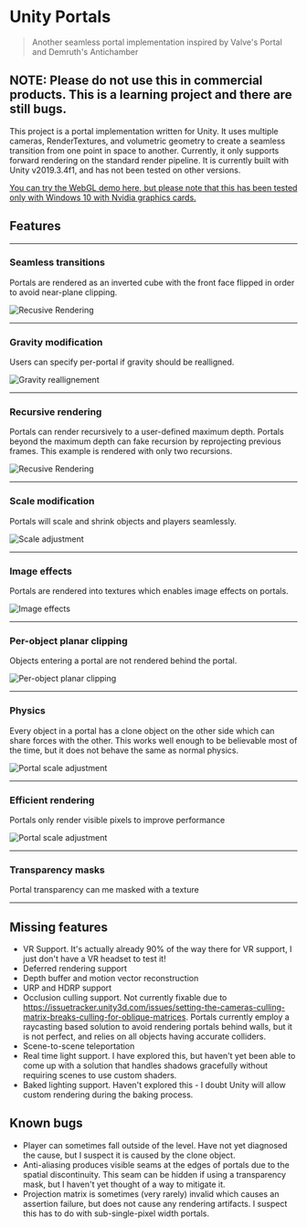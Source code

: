 # Unity Portals

> Another seamless portal implementation inspired by Valve's Portal and Demruth's Antichamber

## NOTE: Please do not use this in commercial products. This is a learning project and there are still bugs.

This project is a portal implementation written for Unity. It uses multiple cameras, RenderTextures, and volumetric geometry to create a seamless transition from one point in space to another. Currently, it only supports forward rendering on the standard render pipeline. It is currently built with Unity v2019.3.4f1, and has not been tested on other versions.

[You can try the WebGL demo here, but please note that this has been tested only with Windows 10 with Nvidia graphics cards.](http://localhost:8000/PortalDemo/index.html) 
## Features
---

### Seamless transitions

Portals are rendered as an inverted cube with the front face flipped in order to avoid near-plane clipping.

![Recusive Rendering](https://thumbs.gfycat.com/InsidiousFarBoto-size_restricted.gif)

---

### Gravity modification

Users can specify per-portal if gravity should be realligned.

![Gravity reallignement](https://thumbs.gfycat.com/DelectableFarFrogmouth-small.gif)

---

### Recursive rendering

Portals can render recursively to a user-defined maximum depth. Portals beyond the maximum depth can fake recursion by reprojecting previous frames. This example is rendered with only two recursions.

![Recusive Rendering](https://thumbs.gfycat.com/OnlyCanineGemsbok-small.gif)

---

### Scale modification

Portals will scale and shrink objects and players seamlessly.

![Scale adjustment](https://thumbs.gfycat.com/FrenchEqualGourami-small.gif)

---

### Image effects

Portals are rendered into textures which enables image effects on portals.

![Image effects](https://thumbs.gfycat.com/EnchantingAbleCutworm-small.gif)

---

### Per-object planar clipping

Objects entering a portal are not rendered behind the portal.

![Per-object planar clipping](https://thumbs.gfycat.com/HatefulBarrenAustraliankestrel-size_restricted.gif)

---

### Physics

Every object in a portal has a clone object on the other side which can share forces with the other. This works well enough to be believable most of the time, but it does not behave the same as normal physics.

![Portal scale adjustment](https://thumbs.gfycat.com/CalculatingNegativeCob-size_restricted.gif)

---

### Efficient rendering

Portals only render visible pixels to improve performance

![Portal scale adjustment](https://thumbs.gfycat.com/SomberShallowDassierat-small.gif)

---

### Transparency masks

Portal transparency can me masked with a texture

---

## Missing features

* VR Support. It's actually already 90% of the way there for VR support, I just don't have a VR headset to test it!
* Deferred rendering support
* Depth buffer and motion vector reconstruction
* URP and HDRP support
* Occlusion culling support. Not currently fixable due to https://issuetracker.unity3d.com/issues/setting-the-cameras-culling-matrix-breaks-culling-for-oblique-matrices. Portals currently employ a raycasting based solution to avoid rendering portals behind walls, but it is not perfect, and relies on all objects having accurate colliders.
* Scene-to-scene teleportation
* Real time light support. I have explored this, but haven't yet been able to come up with a solution that handles shadows gracefully without requiring scenes to use custom shaders.
* Baked lighting support. Haven't explored this - I doubt Unity will allow custom rendering during the baking process.

## Known bugs

* Player can sometimes fall outside of the level. Have not yet diagnosed the cause, but I suspect it is caused by the clone object.
* Anti-aliasing produces visible seams at the edges of portals due to the spatial discontinuity. This seam can be hidden if using a transparency mask, but I haven't yet thought of a way to mitigate it.
* Projection matrix is sometimes (very rarely) invalid which causes an assertion failure, but does not cause any rendering artifacts. I suspect this has to do with sub-single-pixel width portals.